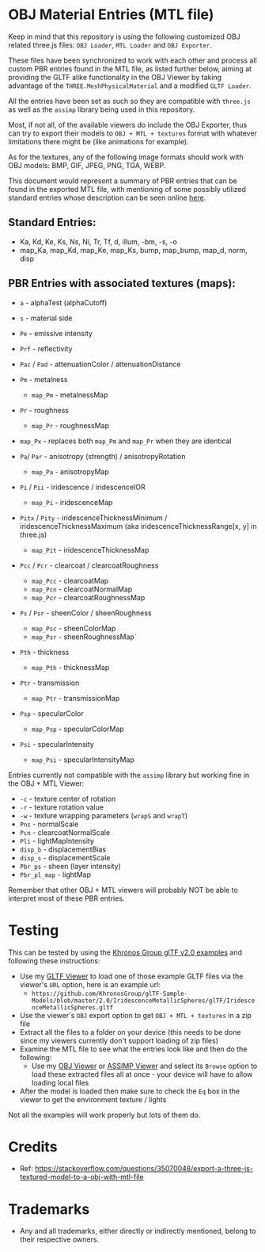 # OBJ Material Entries (MTL file)

Keep in mind that this repository is using the following customized OBJ related three.js files: `OBJ Loader`, `MTL Loader` and `OBJ Exporter`.

These files have been synchronized to work with each other and process all custom PBR entries found in the MTL file, as listed further below, aiming at providing the GLTF alike functionality in the OBJ Viewer by taking advantage of the `THREE.MeshPhysicalMaterial` and a modified `GLTF Loader`.

All the entries have been set as such so they are compatible with `three.js` as well as the `assimp` library being used in this repository.

Most, if not all, of the available viewers do include the OBJ Exporter, thus can try to export their models to `OBJ + MTL + textures` format with whatever limitations there might be (like animations for example).

As for the textures, any of the following image formats should work with OBJ models: BMP, GIF, JPEG, PNG, TGA, WEBP.

This document would represent a summary of PBR entries that can be found in the exported MTL file, with mentioning of some possibly utilized standard entries whose description can be seen online [here](https://paulbourke.net/dataformats/mtl/).

## Standard Entries:

 - Ka, Kd, Ke, Ks, Ns, Ni, Tr, Tf, d, illum, -bm, -s, -o
 - map_Ka, map_Kd, map_Ke, map_Ks, bump, map_bump, map_d, norm, disp

## PBR Entries with associated textures (maps):

 - `a` - alphaTest (alphaCutoff)
 - `s` - material side
 - `Pe` - emissive intensity
 - `Prf` - reflectivity
 - `Pac` / `Pad` - attenuationColor / attenuationDistance

 - `Pm` - metalness
   - `map_Pm` - metalnessMap
 - `Pr` - roughness
   - `map_Pr` - roughnessMap
 - `map_Px` - replaces both `map_Pm` and `map_Pr` when they are identical

 - `Pa`/ `Par` - anisotropy (strength) / anisotropyRotation
   - `map_Pa` - anisotropyMap

 - `Pi` / `Pii` - iridescence / iridescenceIOR
   - `map_Pi` - iridescenceMap
 - `Pitx` / `Pity` - iridescenceThicknessMinimum / iridescenceThicknessMaximum (aka iridescenceThicknessRange[x, y] in three.js)
   - `map_Pit` - iridescenceThicknessMap

 - `Pcc` / `Pcr` - clearcoat / clearcoatRoughness
   - `map_Pcc` - clearcoatMap
   - `map_Pcn` - clearcoatNormalMap
   - `map_Pcr` - clearcoatRoughnessMap

 - `Ps` / `Psr` - sheenColor / sheenRoughness
   - `map_Psc` - sheenColorMap
   - `map_Psr` - sheenRoughnessMap`

 - `Pth` - thickness
   - `map_Pth` - thicknessMap

 - `Ptr` - transmission
   - `map_Ptr` - transmissionMap

 - `Psp` - specularColor
   - `map_Psp` - specularColorMap

 - `Psi` - specularIntensity
   - `map_Psi` - specularIntensityMap

Entries currently not compatible with the `assimp` library but working fine in the OBJ + MTL Viewer:

 - `-c` - texture center of rotation
 - `-r` - texture rotation value
 - `-w` - texture wrapping parameters (`wrapS` and `wrapT`)
 - `Pns` - normalScale
 - `Pcn` - clearcoatNormalScale
 - `Pli` - lightMapIntensity
 - `disp_b` - displacementBias
 - `disp_s` - displacementScale
 - `Pbr_ps` - sheen (layer intensity)
 - `Pbr_pl_map` - lightMap

Remember that other OBJ + MTL viewers will probably NOT be able to interpret most of these PBR entries.

# Testing

This can be tested by using the [Khronos Group glTF v2.0 examples](https://github.-com/KhronosGroup/glTF-Sample-Models/tree/master/2.0) and following these instructions:

 - Use my [GLTF Viewer](https://githubdragonfly.github.io/viewers/templates/GLTF%20Viewer.html) to load one of those example GLTF files via the viewer's `URL` option, here is an example url:
   - `https://github.com/KhronosGroup/glTF-Sample-Models/blob/master/2.0/IridescenceMetallicSpheres/glTF/IridescenceMetallicSpheres.gltf`
 - Use the viewer's `OBJ` export option to get `OBJ + MTL + textures` in a zip file
 - Extract all the files to a folder on your device (this needs to be done since my viewers currently don't support loading of zip files)
 - Examine the MTL file to see what the entries look like and then do the following:
   - Use my [OBJ Viewer](https://githubdragonfly.github.io/viewers/templates/ASSIMP%20Viewer.html) or [ASSIMP Viewer](https://githubdragonfly.github.io/viewers/templates/ASSIMP%20Viewer.html) and select its `Browse` option to load these extracted files all at once - your device will have to allow loading local files
 - After the model is loaded then make sure to check the `Eq` box in the viewer to get the environment texture / lights

Not all the examples will work properly but lots of them do.

# Credits

 - Ref: https://stackoverflow.com/questions/35070048/export-a-three-js-textured-model-to-a-obj-with-mtl-file

# Trademarks

 - Any and all trademarks, either directly or indirectly mentioned, belong to their respective owners.
